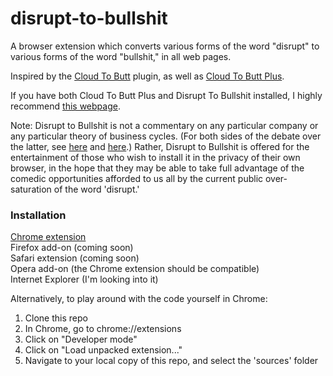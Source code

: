 disrupt-to-bullshit
===================

A browser extension which converts various forms of the word "disrupt" to various forms of the word "bullshit," in all web pages.

Inspired by the [Cloud To Butt](https://github.com/panicsteve/cloud-to-butt) plugin, as well as [Cloud To Butt Plus](https://github.com/hank/cloud-to-butt).

If you have both Cloud To Butt Plus and Disrupt To Bullshit installed, I highly recommend [this webpage](http://www.forbes.com/sites/gregsatell/2014/01/05/why-the-cloud-just-might-be-the-most-disruptive-technology-ever/).

Note: Disrupt to Bullshit is not a commentary on any particular company or any particular theory of business cycles. (For both sides of the debate over the latter, see [here](http://www.newyorker.com/reporting/2014/06/23/140623fa_fact_lepore?currentPage=all) and [here](http://www.businessweek.com/articles/2014-06-20/clayton-christensen-responds-to-new-yorker-takedown-of-disruptive-innovation).) Rather, Disrupt to Bullshit is offered for the entertainment of those who wish to install it in the privacy of their own browser, in the hope that they may be able to take full advantage of the comedic opportunities afforded to us all by the current public over-saturation of the word 'disrupt.'


### Installation

[Chrome extension](https://chrome.google.com/webstore/detail/disrupt-to-bullshit/mahaemfhlcjficbbkbpmkbhhenfnikcf)  
Firefox add-on (coming soon)  
Safari extension (coming soon)  
Opera add-on (the Chrome extension should be compatible)  
Internet Explorer (I'm looking into it)

Alternatively, to play around with the code yourself in Chrome:

1. Clone this repo
2. In Chrome, go to chrome://extensions
3. Click on "Developer mode"
4. Click on "Load unpacked extension..."
5. Navigate to your local copy of this repo, and select the 'sources' folder
